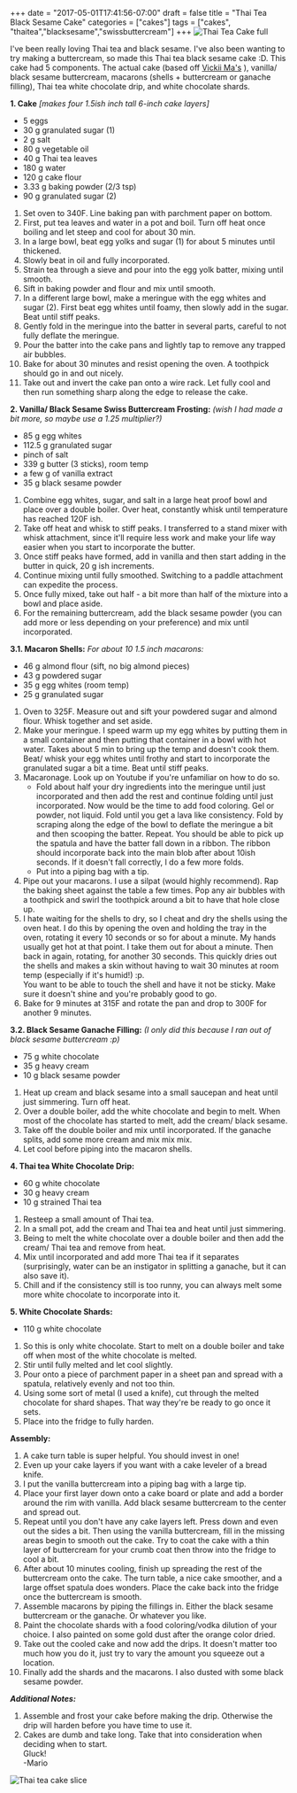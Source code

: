 +++
date = "2017-05-01T17:41:56-07:00"
draft = false
title = "Thai Tea Black Sesame Cake"
categories = ["cakes"]
tags = ["cakes", "thaitea","blacksesame","swissbuttercream"]
+++
![Thai Tea Cake full](http://i.imgur.com/PcTWMMm.jpg)

I've been really loving Thai tea and black sesame. I've also been wanting to try making a buttercream, so made this Thai tea black sesame cake :D. This cake had 5 components. The actual cake (based off [Vickii Ma's](http://www.vickiima.com/recipes-thai-tea-chiffon-cake) ), vanilla/ black sesame buttercream, macarons (shells + buttercream or ganache filling), Thai tea white chocolate drip, and white chocolate shards.  

**1. Cake** *[makes four 1.5ish inch tall 6-inch cake layers]*

- 5 eggs  
- 30 g granulated sugar (1)  
- 2 g salt  
- 80 g vegetable oil  
- 40 g Thai tea leaves  
- 180 g water  
- 120 g cake flour  
- 3.33 g baking powder (2/3 tsp)  
- 90 g granulated sugar (2)  

1. Set oven to 340F. Line baking pan with parchment paper on bottom.  
2. First, put tea leaves and water in a pot and boil. Turn off heat once boiling and let steep and cool for about 30 min.  
3. In a large bowl, beat egg yolks and sugar (1) for about 5 minutes until thickened.  
4. Slowly beat in oil and fully incorporated.   
5. Strain tea through a sieve and pour into the egg yolk batter, mixing until smooth.  
6. Sift in baking powder and flour and mix until smooth.    
7. In a different large bowl, make a meringue with the egg whites and sugar (2). First beat egg whites until foamy, then slowly add in the sugar. Beat until stiff peaks.  
8.  Gently fold in the meringue into the batter in several parts, careful to not fully deflate the meringue.  
9. Pour the batter into the cake pans and lightly tap to remove any trapped air bubbles.  
10. Bake for about 30 minutes and resist opening the oven. A toothpick should go in and out nicely.  
11. Take out and invert the cake pan onto a wire rack. Let fully cool and then run something sharp along the edge to release the cake.     

**2. Vanilla/ Black Sesame Swiss Buttercream Frosting:** *(wish I had made a bit more, so maybe use a 1.25 multiplier?)*

- 85 g egg whites  
- 112.5 g granulated sugar    
- pinch of salt  
- 339 g butter (3 sticks), room temp  
- a few g of vanilla extract  
- 35 g black sesame powder   

1. Combine egg whites, sugar, and salt in a large heat proof bowl and place over a double boiler. Over heat, constantly whisk until temperature has reached 120F ish.  
2. Take off heat and whisk to stiff peaks. I transferred to a stand mixer with whisk attachment, since it'll require less work and make your life way easier when you start to incorporate the butter.  
3. Once stiff peaks have formed, add in vanilla and then start adding in the butter in quick, 20 g ish increments.  
4. Continue mixing until fully smoothed. Switching to a paddle attachment can expedite the process.  
5. Once fully mixed, take out half - a bit more than half of the mixture into a bowl and place aside.  
6. For the remaining buttercream, add the black sesame powder (you can add more or less depending on your preference) and mix until incorporated.  

**3.1. Macaron Shells:**  *For about 10 1.5 inch macarons:*  
- 46 g almond flour (sift, no big almond pieces)  
- 43 g powdered sugar    
- 35 g egg whites (room temp)  
- 25 g granulated sugar  

1. Oven to 325F. Measure out and sift your powdered sugar and almond flour. Whisk together and set aside.  
2. Make your meringue. I speed warm up my egg whites by putting them in a small container and then putting that container in a bowl with hot water. Takes about 5 min to bring up the temp and doesn't cook them.  
Beat/ whisk your egg whites until frothy and start to incorporate the granulated sugar a bit a time. Beat until stiff peaks.   
3. Macaronage. Look up on Youtube if you're unfamiliar on how to do so.   
    - Fold about half your dry ingredients into the meringue until just incorporated and then add the rest and continue folding until just incorporated. Now would be the time to add food coloring. Gel or powder, not liquid. Fold until you get a lava like consistency. Fold by scraping along the edge of the bowl to deflate the meringue a bit and then scooping the batter. Repeat. You should be able to pick up the spatula and have the batter fall down in a ribbon. The ribbon should incorporate back into the main blob after about 10ish seconds. If it doesn't fall correctly, I do a few more folds. 
    - Put into a piping bag with a tip.  
4. Pipe out your macarons. I use a silpat (would highly recommend). Rap the baking sheet against the table a few times.  Pop any air bubbles with a toothpick and swirl the toothpick around a bit to have that hole close up.     
5. I hate waiting for the shells to dry, so I cheat and dry the shells using the oven heat. I do this by opening the oven and holding the tray in the oven, rotating it every 10 seconds or so for about a minute. My hands usually get hot at that point. I take them out for about a minute. Then back in again, rotating, for another 30 seconds. This quickly dries out the shells and makes a skin without having to wait 30 minutes at room temp (especially if it's humid!) :p.   
You want to be able to touch the shell and have it not be sticky. Make sure it doesn't shine and you're probably good to go.   
6. Bake for 9 minutes at 315F and rotate the pan and drop to 300F for another 9 minutes.    

**3.2. Black Sesame Ganache Filling:** *(I only did this because I ran out of black sesame buttercream :p)*

- 75 g white chocolate  
- 35 g heavy cream  
- 10 g black sesame powder  

1. Heat up cream and black sesame into a small saucepan and heat until just simmering. Turn off heat.  
2. Over a double boiler, add the white chocolate and begin to melt. When most of the chocolate has started to melt, add the cream/ black sesame.  
3. Take off the double boiler and mix until incorporated. If the ganache splits, add some more cream and mix mix mix.    
4. Let cool before piping into the macaron shells.    

**4. Thai tea White Chocolate Drip:**  

- 60 g white chocolate  
- 30 g heavy cream  
- 10 g strained Thai tea  

1. Resteep a small amount of Thai tea.  
2. In a small pot, add the cream and Thai tea and heat until just simmering.  
3. Being to melt the white chocolate over a double boiler and then add the cream/ Thai tea and remove from heat.  
4. Mix until incorporated and add more Thai tea if it separates (surprisingly, water can be an instigator in splitting a ganache, but it can also save it).  
5. Chill and if the consistency still is too runny, you can always melt some more white chocolate to incorporate into it.    

**5. White Chocolate Shards:**  

- 110 g white chocolate  

1. So this is only white chocolate. Start to melt on a double boiler and take off when most of the white chocolate is melted.  
2. Stir until fully melted and let cool slightly.  
3. Pour onto a piece of parchment paper in a sheet pan and spread with a spatula, relatively evenly and not too thin.    
4. Using some sort of metal (I used a knife), cut through the melted chocolate for shard shapes. That way they're be ready to go once it sets.   
5. Place into the fridge to fully harden.  

**Assembly:**

1. A cake turn table is super helpful. You should invest in one!  
2. Even up your cake layers if you want with a cake leveler of a bread knife.  
3. I put the vanilla buttercream into a piping bag with a large tip.  
4. Place your first layer down onto a cake board or plate and add a border around the rim with vanilla. Add black sesame buttercream to the center and spread out.  
5. Repeat until you don't have any cake layers left. Press down and even out the sides a bit. Then using the vanilla buttercream, fill in the missing areas begin to smooth out the cake. Try to coat the cake with a thin layer of buttercream for your crumb coat then throw into the fridge to cool a bit.  
6. After about 10 minutes cooling, finish up spreading the rest of the buttercream onto the cake. The turn table, a nice cake smoother, and a large offset spatula does wonders. Place the cake back into the fridge once the buttercream is smooth.   
8. Assemble macarons by piping the fillings in. Either the black sesame buttercream or the ganache. Or whatever you like.  
9. Paint the chocolate shards with a food coloring/vodka dilution of your choice. I also painted on some gold dust after the orange color dried.  
10. Take out the cooled cake and now add the drips. It doesn't matter too much how you do it, just try to vary the amount you squeeze out a location.    
11. Finally add the shards and the macarons. I also dusted with some black sesame powder.   

***Additional Notes:***

1. Assemble and frost your cake before making the drip. Otherwise the drip will harden before you have time to use it.   
2. Cakes are dumb and take long. Take that into consideration when deciding when to start.    
Gluck!  
-Mario

![Thai tea cake slice](http://i.imgur.com/DxnuWP2.jpg)